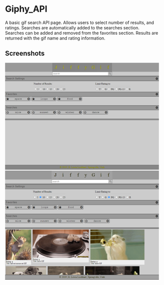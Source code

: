 # Giphy_API
A basic gif search API page. Allows users to select number of results, and ratings. Searches are automatically added to the searches section. Searches can be added and removed from the favorites section. Results are returned with the gif name and rating information.



## Screenshots
![iu image](assets/images/screenshot1.PNG)
![iu image](assets/images/screenshot2.PNG)
